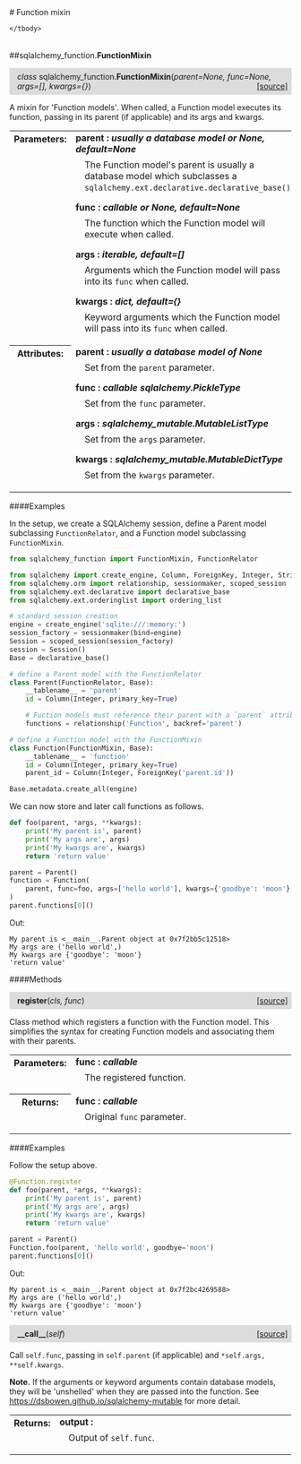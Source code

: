 <script src="https://cdn.mathjax.org/mathjax/latest/MathJax.js?config=TeX-AMS-MML_HTMLorMML" type="text/javascript"></script>

<link rel="stylesheet" href="https://assets.readthedocs.org/static/css/readthedocs-doc-embed.css" type="text/css" />

<style>
    a.src-href {
        float: right;
    }
    p.attr {
        margin-top: 0.5em;
        margin-left: 1em;
    }
    p.func-header {
        background-color: gainsboro;
        border-radius: 0.1em;
        padding: 0.5em;
        padding-left: 1em;
    }
    table.field-table {
        border-radius: 0.1em
    }
</style># Function mixin

<table class="docutils field-list field-table" frame="void" rules="none">
    <col class="field-name" />
    <col class="field-body" />
    <tbody valign="top">
        
    </tbody>
</table>



##sqlalchemy_function.**FunctionMixin**

<p class="func-header">
    <i>class</i> sqlalchemy_function.<b>FunctionMixin</b>(<i>parent=None, func=None, args=[], kwargs={}</i>) <a class="src-href" target="_blank" href="https://github.com/dsbowen/sqlalchemy-function/sqlalchemy_function/function_mixin.py#L8">[source]</a>
</p>

A mixin for 'Function models'. When called, a Function model executes its
function, passing in its parent (if applicable) and its args and kwargs.

<table class="docutils field-list field-table" frame="void" rules="none">
    <col class="field-name" />
    <col class="field-body" />
    <tbody valign="top">
        <tr class="field">
    <th class="field-name"><b>Parameters:</b></td>
    <td class="field-body" width="100%"><b>parent : <i>usually a database model or None, default=None</i></b>
<p class="attr">
    The Function model's parent is usually a database model which subclasses a <code>sqlalchemy.ext.declarative.declarative_base()</code>.
</p>
<b>func : <i>callable or None, default=None</i></b>
<p class="attr">
    The function which the Function model will execute when called.
</p>
<b>args : <i>iterable, default=[]</i></b>
<p class="attr">
    Arguments which the Function model will pass into its <code>func</code> when called.
</p>
<b>kwargs : <i>dict, default={}</i></b>
<p class="attr">
    Keyword arguments which the Function model will pass into its <code>func</code> when called.
</p></td>
</tr>
<tr class="field">
    <th class="field-name"><b>Attributes:</b></td>
    <td class="field-body" width="100%"><b>parent : <i>usually a database model of None</i></b>
<p class="attr">
    Set from the <code>parent</code> parameter.
</p>
<b>func : <i>callable sqlalchemy.PickleType</i></b>
<p class="attr">
    Set from the <code>func</code> parameter.
</p>
<b>args : <i>sqlalchemy_mutable.MutableListType</i></b>
<p class="attr">
    Set from the <code>args</code> parameter.
</p>
<b>kwargs : <i>sqlalchemy_mutable.MutableDictType</i></b>
<p class="attr">
    Set from the <code>kwargs</code> parameter.
</p></td>
</tr>
    </tbody>
</table>

####Examples

In the setup, we create a SQLAlchemy session, define a Parent model
subclassing `FunctionRelator`, and a Function model subclassing
`FunctionMixin`.

```python
from sqlalchemy_function import FunctionMixin, FunctionRelator

from sqlalchemy import create_engine, Column, ForeignKey, Integer, String
from sqlalchemy.orm import relationship, sessionmaker, scoped_session
from sqlalchemy.ext.declarative import declarative_base
from sqlalchemy.ext.orderinglist import ordering_list

# standard session creation
engine = create_engine('sqlite:///:memory:')
session_factory = sessionmaker(bind=engine)
Session = scoped_session(session_factory)
session = Session()
Base = declarative_base()

# define a Parent model with the FunctionRelator
class Parent(FunctionRelator, Base):
    __tablename__ = 'parent'
    id = Column(Integer, primary_key=True)

    # Fuction models must reference their parent with a `parent` attribute
    functions = relationship('Function', backref='parent')

# define a Function model with the FunctionMixin
class Function(FunctionMixin, Base):
    __tablename__ = 'function'
    id = Column(Integer, primary_key=True)
    parent_id = Column(Integer, ForeignKey('parent.id'))

Base.metadata.create_all(engine)
```

We can now store and later call functions as follows.

```python
def foo(parent, *args, **kwargs):
    print('My parent is', parent)
    print('My args are', args)
    print('My kwargs are', kwargs)
    return 'return value'

parent = Parent()
function = Function(
    parent, func=foo, args=['hello world'], kwargs={'goodbye': 'moon'}
)
parent.functions[0]()
```

Out:

```
My parent is <__main__.Parent object at 0x7f2bb5c12518>
My args are ('hello world',)
My kwargs are {'goodbye': 'moon'}
'return value'
```

####Methods



<p class="func-header">
    <i></i> <b>register</b>(<i>cls, func</i>) <a class="src-href" target="_blank" href="https://github.com/dsbowen/sqlalchemy-function/sqlalchemy_function/function_mixin.py#L118">[source]</a>
</p>

Class method which registers a function with the Function model. This simplifies the syntax for creating Function models and associating them with their parents.

<table class="docutils field-list field-table" frame="void" rules="none">
    <col class="field-name" />
    <col class="field-body" />
    <tbody valign="top">
        <tr class="field">
    <th class="field-name"><b>Parameters:</b></td>
    <td class="field-body" width="100%"><b>func : <i>callable</i></b>
<p class="attr">
    The registered function.
</p></td>
</tr>
<tr class="field">
    <th class="field-name"><b>Returns:</b></td>
    <td class="field-body" width="100%"><b>func : <i>callable</i></b>
<p class="attr">
    Original <code>func</code> parameter.
</p></td>
</tr>
    </tbody>
</table>

####Examples

Follow the setup above.

```python
@Function.register
def foo(parent, *args, **kwargs):
    print('My parent is', parent)
    print('My args are', args)
    print('My kwargs are', kwargs)
    return 'return value'

parent = Parent()
Function.foo(parent, 'hello world', goodbye='moon')
parent.functions[0]()
```

Out:

```
My parent is <__main__.Parent object at 0x7f2bc4269588>
My args are ('hello world',)
My kwargs are {'goodbye': 'moon'}
'return value'
```



<p class="func-header">
    <i></i> <b>__call__</b>(<i>self</i>) <a class="src-href" target="_blank" href="https://github.com/dsbowen/sqlalchemy-function/sqlalchemy_function/function_mixin.py#L164">[source]</a>
</p>

Call `self.func`, passing in `self.parent` (if applicable) and
`*self.args, **self.kwargs`.

**Note.** If the arguments or keyword arguments contain database models,
they will be 'unshelled' when they are passed into the function. See
<https://dsbowen.github.io/sqlalchemy-mutable> for more detail.

<table class="docutils field-list field-table" frame="void" rules="none">
    <col class="field-name" />
    <col class="field-body" />
    <tbody valign="top">
        <tr class="field">
    <th class="field-name"><b>Returns:</b></td>
    <td class="field-body" width="100%"><b>output : <i></i></b>
<p class="attr">
    Output of <code>self.func</code>.
</p></td>
</tr>
    </tbody>
</table>

